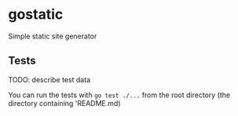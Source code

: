 # gostatic
Simple static site generator

## Tests

TODO: describe test data

You can run the tests with `go test ./...` from the root directory
(the directory containing 'README.md)
